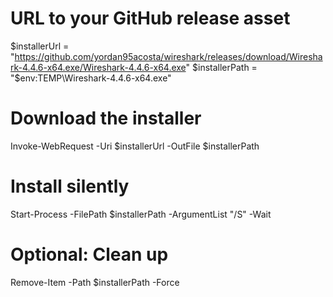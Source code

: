# URL to your GitHub release asset
$installerUrl = "https://github.com/yordan95acosta/wireshark/releases/download/Wireshark-4.4.6-x64.exe/Wireshark-4.4.6-x64.exe"
$installerPath = "$env:TEMP\Wireshark-4.4.6-x64.exe"

# Download the installer
Invoke-WebRequest -Uri $installerUrl -OutFile $installerPath

# Install silently
Start-Process -FilePath $installerPath -ArgumentList "/S" -Wait

# Optional: Clean up
Remove-Item -Path $installerPath -Force
